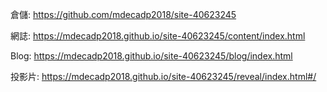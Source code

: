 倉儲: https://github.com/mdecadp2018/site-40623245

網誌: https://mdecadp2018.github.io/site-40623245/content/index.html

Blog: https://mdecadp2018.github.io/site-40623245/blog/index.html

投影片: https://mdecadp2018.github.io/site-40623245/reveal/index.html#/

